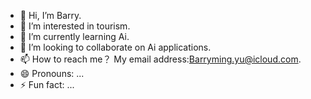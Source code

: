 - 👋 Hi, I’m Barry.
- 👀 I’m interested in tourism.
- 🌱 I’m currently learning Ai.
- 💞️ I’m looking to collaborate on Ai applications.
- 📫 How to reach me？ My email address:Barryming.yu@icloud.com.
- 😄 Pronouns: ...
- ⚡ Fun fact: ...

<!---
Barry-2024/Barry-2024 is a ✨ special ✨ repository because its `README.md` (this file) appears on your GitHub profile.
You can click the Preview link to take a look at your changes.
--->
